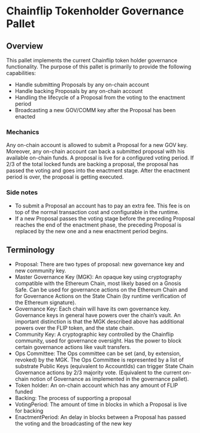 # Chainflip Tokenholder Governance Pallet

## Overview

This pallet implements the current Chainflip token holder governance functionality. The purpose of this pallet is primarily to provide the following capabilities:

- Handle submitting Proposals by any on-chain account
- Handle backing Proposals by any on-chain account
- Handling the lifecycle of a Proposal from the voting to the enactment period
- Broadcasting a new GOV/COMM key after the Proposal has been enacted

### Mechanics

Any on-chain account is allowed to submit a Proposal for a new GOV key. Moreover, any on-chain account can back a submitted proposal with his available on-chain funds. A proposal is live for a configured voting period. If 2/3 of the total locked funds are backing a proposal, the proposal has passed the voting and goes into the enactment stage. After the enactment period is over, the proposal is getting executed.

### Side notes

- To submit a Proposal an account has to pay an extra fee. This fee is on top of the normal transaction cost and configurable in the runtime.
- If a new Proposal passes the voting stage before the preceding Proposal reaches the end of the enactment phase, the preceding Proposal is replaced by the new one and a new enactment period begins.

## Terminology

- Proposal: There are two types of proposal: new governance key and new community key.
- Master Governance Key (MGK): An opaque key using cryptography compatible with the Ethereum Chain, most likely based on a Gnosis Safe. Can be used for governance actions on the Ethereum Chain and for Governance Actions on the State Chain (by runtime verification of the Ethereum signature).
- Governance Key: Each chain will have its own governance key. Governance keys in general have powers over the chain’s vault. An important distinction is that the MGK described above has additional powers over the FLIP token, and the state chain.
- Community Key: A cryptographic key controlled by the Chainflip community, used for governance oversight. Has the power to block certain governance actions like vault transfers.
- Ops Committee: The Ops committee can be set (and, by extension, revoked) by the MGK. The Ops Committee is represented by a list of substrate Public Keys (equivalent to AccountIds) can trigger State Chain Governance actions by 2/3 majority vote. (Equivalent to the current on-chain notion of Governance as implemented in the governance pallet).
- Token holder: An on-chain account which has any amount of FLIP funded
- Backing: The process of supporting a proposal
- VotingPeriod: The amount of time in blocks in which a Proposal is live for backing
- EnactmentPeriod: An delay in blocks between a Proposal has passed the voting and the broadcasting of the new key
